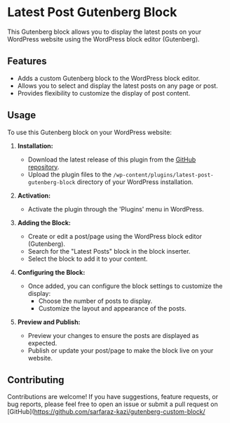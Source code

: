 # Latest Post Gutenberg Block

This Gutenberg block allows you to display the latest posts on your WordPress website using the WordPress block editor (Gutenberg).

## Features

- Adds a custom Gutenberg block to the WordPress block editor.
- Allows you to select and display the latest posts on any page or post.
- Provides flexibility to customize the display of post content.

## Usage

To use this Gutenberg block on your WordPress website:

1. **Installation:**
   - Download the latest release of this plugin from the [GitHub repository](https://github.com/yourusername/latest-post-gutenberg-block).
   - Upload the plugin files to the `/wp-content/plugins/latest-post-gutenberg-block` directory of your WordPress installation.

2. **Activation:**
   - Activate the plugin through the 'Plugins' menu in WordPress.

3. **Adding the Block:**
   - Create or edit a post/page using the WordPress block editor (Gutenberg).
   - Search for the "Latest Posts" block in the block inserter.
   - Select the block to add it to your content.

4. **Configuring the Block:**
   - Once added, you can configure the block settings to customize the display:
     - Choose the number of posts to display.
     - Customize the layout and appearance of the posts.

5. **Preview and Publish:**
   - Preview your changes to ensure the posts are displayed as expected.
   - Publish or update your post/page to make the block live on your website.

## Contributing

Contributions are welcome! If you have suggestions, feature requests, or bug reports, please feel free to open an issue or submit a pull request on [GitHub](https://github.com/sarfaraz-kazi/gutenberg-custom-block/
